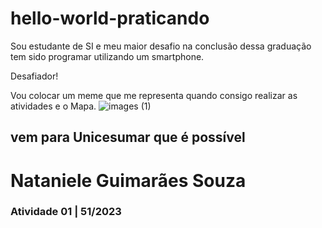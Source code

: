 # hello-world-praticando
Sou estudante de SI e meu maior desafio na conclusão dessa graduação tem sido programar utilizando um smartphone.

Desafiador!

Vou colocar um meme que me representa quando consigo realizar as atividades e o Mapa.
![images (1)](https://user-images.githubusercontent.com/112291382/231890640-a3115c16-b46a-4798-89bf-0e27a9e8b6d9.jpeg)

## vem para Unicesumar que é possível 
# Nataniele Guimarães Souza 
### Atividade 01 | 51/2023
